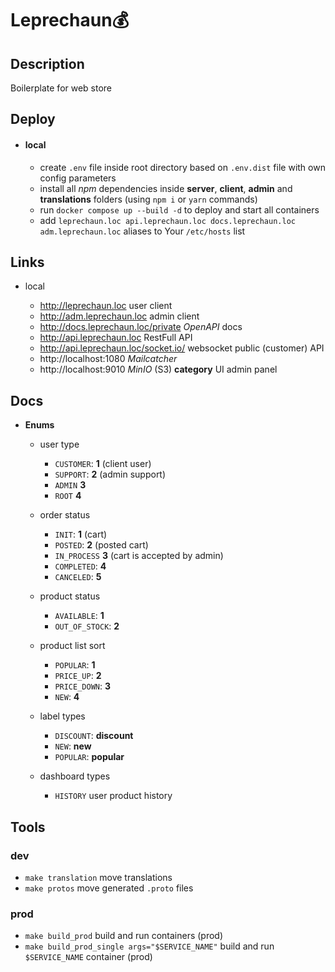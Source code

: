 # Leprechaun💰

## Description

Boilerplate for web store

## Deploy

-   #### local

    -   create `.env` file inside root directory based on `.env.dist` file with own config parameters
    -   install all _npm_ dependencies inside **server**, **client**, **admin** and **translations** folders (using `npm i` or `yarn` commands)
    -   run `docker compose up --build -d` to deploy and start all containers
    -   add `leprechaun.loc api.leprechaun.loc docs.leprechaun.loc adm.leprechaun.loc` aliases to Your `/etc/hosts` list

<!-- -   #### remote test server🌐

    -   push changes to **test** branch and check [action](https://github.com/FedorenkaAvenue/Leprechaun/actions) result -->

## Links

-   local

    -   http://leprechaun.loc user client
    -   http://adm.leprechaun.loc admin client
    -   http://docs.leprechaun.loc/private _OpenAPI_ docs
    -   http://api.leprechaun.loc RestFull API
    -   http://api.leprechaun.loc/socket.io/ websocket public (customer) API
    -   http://localhost:1080 _Mailcatcher_
    -   http://localhost:9010 _MinIO_ (S3) **category** UI admin panel

<!-- -   remote test server

    -   https://leprechaun.space user client
    -   https://adm.leprechaun.space admin client
    -   https://docs.leprechaun.space _Swagger_ docs
    -   https://api.leprechaun.space RestFull API server
    -   https://media.leprechaun.space media files server -->

## Docs

-   **Enums**

    -   user type

        -   `CUSTOMER`: **1** (client user)
        -   `SUPPORT`: **2** (admin support)
        -   `ADMIN` **3**
        -   `ROOT` **4**

    -   order status

        -   `INIT`: **1** (cart)
        -   `POSTED`: **2** (posted cart)
        -   `IN_PROCESS` **3** (cart is accepted by admin)
        -   `COMPLETED`: **4**
        -   `CANCELED`: **5**

    -   product status

        -   `AVAILABLE`: **1**
        -   `OUT_OF_STOCK`: **2**

    -   product list sort

        -   `POPULAR`: **1**
        -   `PRICE_UP`: **2**
        -   `PRICE_DOWN`: **3**
        -   `NEW`: **4**

    -   label types

        -   `DISCOUNT`: **discount**
        -   `NEW`: **new**
        -   `POPULAR`: **popular**

    -   dashboard types

        -   `HISTORY` user product history

## Tools

### dev

-   `make translation` move translations
-   `make protos` move generated `.proto` files

### prod

-   `make build_prod` build and run containers (prod)
-   `make build_prod_single args="$SERVICE_NAME"` build and run `$SERVICE_NAME` container (prod)
